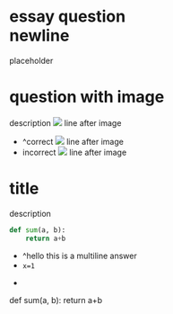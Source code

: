 # essay question<br>newline
placeholder

# question with image
description
![](https://www.scribbler.com/Images/Product/Default/small/JA1235.jpg)
line after image

- ^correct
![](https://www.scribbler.com/Images/Product/Default/small/JA1235.jpg)
line after image
- incorrect
![](https://www.scribbler.com/Images/Product/Default/small/JA1235.jpg)
line after image


# title
description
```python
def sum(a, b):
    return a+b
```

- ^hello
this
is
a
multiline
answer
- `x=1`
- ```python
def sum(a, b):
    return a+b
```
